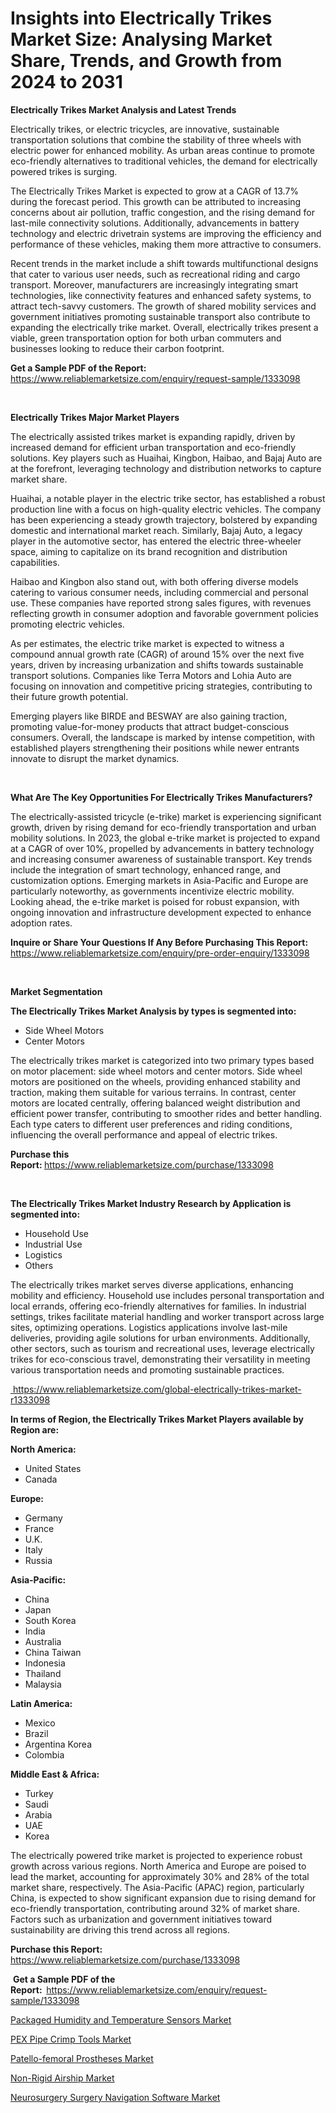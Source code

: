 <p><h1>Insights into Electrically Trikes Market Size: Analysing Market Share, Trends, and Growth from 2024 to 2031</h1></p><p><strong>Electrically Trikes Market Analysis and Latest Trends</strong></p>
<p><p>Electrically trikes, or electric tricycles, are innovative, sustainable transportation solutions that combine the stability of three wheels with electric power for enhanced mobility. As urban areas continue to promote eco-friendly alternatives to traditional vehicles, the demand for electrically powered trikes is surging.</p><p>The Electrically Trikes Market is expected to grow at a CAGR of 13.7% during the forecast period. This growth can be attributed to increasing concerns about air pollution, traffic congestion, and the rising demand for last-mile connectivity solutions. Additionally, advancements in battery technology and electric drivetrain systems are improving the efficiency and performance of these vehicles, making them more attractive to consumers.</p><p>Recent trends in the market include a shift towards multifunctional designs that cater to various user needs, such as recreational riding and cargo transport. Moreover, manufacturers are increasingly integrating smart technologies, like connectivity features and enhanced safety systems, to attract tech-savvy customers. The growth of shared mobility services and government initiatives promoting sustainable transport also contribute to expanding the electrically trike market. Overall, electrically trikes present a viable, green transportation option for both urban commuters and businesses looking to reduce their carbon footprint.</p></p>
<p><strong>Get a Sample PDF of the Report:&nbsp;</strong> <a href="https://www.reliablemarketsize.com/enquiry/request-sample/1333098?utm_campaign=1349&utm_medium=2&utm_source=Github&utm_content=ia&utm_term=12102024&utm_id=electrically-trikes">https://www.reliablemarketsize.com/enquiry/request-sample/1333098</a></p>
<p>&nbsp;</p>
<p><strong>Electrically Trikes Major Market Players</strong></p>
<p><p>The electrically assisted trikes market is expanding rapidly, driven by increased demand for efficient urban transportation and eco-friendly solutions. Key players such as Huaihai, Kingbon, Haibao, and Bajaj Auto are at the forefront, leveraging technology and distribution networks to capture market share.</p><p>Huaihai, a notable player in the electric trike sector, has established a robust production line with a focus on high-quality electric vehicles. The company has been experiencing a steady growth trajectory, bolstered by expanding domestic and international market reach. Similarly, Bajaj Auto, a legacy player in the automotive sector, has entered the electric three-wheeler space, aiming to capitalize on its brand recognition and distribution capabilities.</p><p>Haibao and Kingbon also stand out, with both offering diverse models catering to various consumer needs, including commercial and personal use. These companies have reported strong sales figures, with revenues reflecting growth in consumer adoption and favorable government policies promoting electric vehicles.</p><p>As per estimates, the electric trike market is expected to witness a compound annual growth rate (CAGR) of around 15% over the next five years, driven by increasing urbanization and shifts towards sustainable transport solutions. Companies like Terra Motors and Lohia Auto are focusing on innovation and competitive pricing strategies, contributing to their future growth potential.</p><p>Emerging players like BIRDE and BESWAY are also gaining traction, promoting value-for-money products that attract budget-conscious consumers. Overall, the landscape is marked by intense competition, with established players strengthening their positions while newer entrants innovate to disrupt the market dynamics.</p></p>
<p>&nbsp;</p>
<p><strong>What Are The Key Opportunities For Electrically Trikes Manufacturers?</strong></p>
<p><p>The electrically-assisted tricycle (e-trike) market is experiencing significant growth, driven by rising demand for eco-friendly transportation and urban mobility solutions. In 2023, the global e-trike market is projected to expand at a CAGR of over 10%, propelled by advancements in battery technology and increasing consumer awareness of sustainable transport. Key trends include the integration of smart technology, enhanced range, and customization options. Emerging markets in Asia-Pacific and Europe are particularly noteworthy, as governments incentivize electric mobility. Looking ahead, the e-trike market is poised for robust expansion, with ongoing innovation and infrastructure development expected to enhance adoption rates.</p></p>
<p><strong>Inquire or Share Your Questions If Any Before Purchasing This Report:</strong> <a href="https://www.reliablemarketsize.com/enquiry/pre-order-enquiry/1333098?utm_campaign=1349&utm_medium=2&utm_source=Github&utm_content=ia&utm_term=12102024&utm_id=electrically-trikes">https://www.reliablemarketsize.com/enquiry/pre-order-enquiry/1333098</a></p>
<p>&nbsp;</p>
<p><strong>Market Segmentation</strong></p>
<p><strong>The Electrically Trikes Market Analysis by types is segmented into:</strong></p>
<p><ul><li>Side Wheel Motors</li><li>Center Motors</li></ul></p>
<p><p>The electrically trikes market is categorized into two primary types based on motor placement: side wheel motors and center motors. Side wheel motors are positioned on the wheels, providing enhanced stability and traction, making them suitable for various terrains. In contrast, center motors are located centrally, offering balanced weight distribution and efficient power transfer, contributing to smoother rides and better handling. Each type caters to different user preferences and riding conditions, influencing the overall performance and appeal of electric trikes.</p></p>
<p><strong>Purchase this Report:&nbsp;</strong><a href="https://www.reliablemarketsize.com/purchase/1333098?utm_campaign=1349&utm_medium=2&utm_source=Github&utm_content=ia&utm_term=12102024&utm_id=electrically-trikes">https://www.reliablemarketsize.com/purchase/1333098</a></p>
<p>&nbsp;</p>
<p><strong>The Electrically Trikes Market Industry Research by Application is segmented into:</strong></p>
<p><ul><li>Household Use</li><li>Industrial Use</li><li>Logistics</li><li>Others</li></ul></p>
<p><p>The electrically trikes market serves diverse applications, enhancing mobility and efficiency. Household use includes personal transportation and local errands, offering eco-friendly alternatives for families. In industrial settings, trikes facilitate material handling and worker transport across large sites, optimizing operations. Logistics applications involve last-mile deliveries, providing agile solutions for urban environments. Additionally, other sectors, such as tourism and recreational uses, leverage electrically trikes for eco-conscious travel, demonstrating their versatility in meeting various transportation needs and promoting sustainable practices.</p></p>
<p><a href="https://www.reliablemarketsize.com/global-electrically-trikes-market-r1333098?utm_campaign=1349&utm_medium=2&utm_source=Github&utm_content=ia&utm_term=12102024&utm_id=electrically-trikes">&nbsp;https://www.reliablemarketsize.com/global-electrically-trikes-market-r1333098</a></p>
<p><strong>In terms of Region, the Electrically Trikes Market Players available by Region are:</strong></p>
<p>
    <p> <strong> North America: </strong>
        <ul>
            <li>United States</li>
            <li>Canada</li>
        </ul>
        </p> 
    <p> <strong> Europe: </strong>
        <ul>
            <li>Germany</li>
            <li>France</li>
            <li>U.K.</li>
            <li>Italy</li>
            <li>Russia</li>
        </ul>
        </p> 
    <p> <strong> Asia-Pacific: </strong>
        <ul>
            <li>China</li>
            <li>Japan</li>
            <li>South Korea</li>
            <li>India</li>
            <li>Australia</li>
            <li>China Taiwan</li>
            <li>Indonesia</li>
            <li>Thailand</li>
            <li>Malaysia</li>
        </ul>
        </p> 
    <p> <strong> Latin America: </strong>
        <ul>
            <li>Mexico</li>
            <li>Brazil</li>
            <li>Argentina Korea</li>
            <li>Colombia</li>
        </ul>
        </p> 
    <p> <strong> Middle East & Africa: </strong>
        <ul>
            <li>Turkey</li>
            <li>Saudi</li>
            <li>Arabia</li>
            <li>UAE</li>
            <li>Korea</li>
        </ul>
    </p>
    </p>
<p><p>The electrically powered trike market is projected to experience robust growth across various regions. North America and Europe are poised to lead the market, accounting for approximately 30% and 28% of the total market share, respectively. The Asia-Pacific (APAC) region, particularly China, is expected to show significant expansion due to rising demand for eco-friendly transportation, contributing around 32% of market share. Factors such as urbanization and government initiatives toward sustainability are driving this trend across all regions.</p></p>
<p><strong>Purchase this Report: </strong><a href="https://www.reliablemarketsize.com/purchase/1333098?utm_campaign=1349&utm_medium=2&utm_source=Github&utm_content=ia&utm_term=12102024&utm_id=electrically-trikes">https://www.reliablemarketsize.com/purchase/1333098</a></p>
<p>&nbsp;<strong>Get a Sample PDF of the Report:&nbsp;&nbsp;</strong><a href="https://www.reliablemarketsize.com/enquiry/request-sample/1333098?utm_campaign=1349&utm_medium=2&utm_source=Github&utm_content=ia&utm_term=12102024&utm_id=electrically-trikes">https://www.reliablemarketsize.com/enquiry/request-sample/1333098</a></p>
<p><strong></strong></p>
<p><p><a href="https://github.com/alespiliffe/Market-Research-Report-List-1/blob/main/packaged-humidity-and-temperature-sensors-market.md?utm_campaign=1349&utm_medium=2&utm_source=Github&utm_content=ia&utm_term=12102024&utm_id=electrically-trikes">Packaged Humidity and Temperature Sensors Market</a></p><p><a href="https://github.com/ashepherd82/Market-Research-Report-List-6/blob/main/pex-pipe-crimp-tools-market.md?utm_campaign=1349&utm_medium=2&utm_source=Github&utm_content=ia&utm_term=12102024&utm_id=electrically-trikes">PEX Pipe Crimp Tools Market</a></p><p><a href="https://www.linkedin.com/pulse/consumer-behavior-shifts-patello-femoral-prostheses-market-demand-1hqlf?utm_campaign=1349&utm_medium=2&utm_source=Github&utm_content=ia&utm_term=12102024&utm_id=electrically-trikes">Patello-femoral Prostheses Market</a></p><p><a href="https://www.linkedin.com/pulse/non-rigid-airship-market-size-segmentation-trends-growth-lnlcf?utm_campaign=1349&utm_medium=2&utm_source=Github&utm_content=ia&utm_term=12102024&utm_id=electrically-trikes">Non-Rigid Airship Market</a></p><p><a href="https://www.linkedin.com/pulse/neurosurgery-surgery-navigation-software-market2024-2031-vyh6e?utm_campaign=1349&utm_medium=2&utm_source=Github&utm_content=ia&utm_term=12102024&utm_id=electrically-trikes">Neurosurgery Surgery Navigation Software Market</a></p></p>